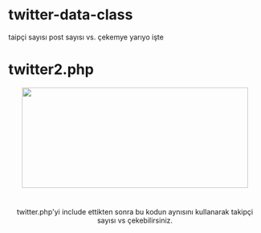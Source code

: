 # twitter-data-class
taipçi sayısı post sayısı vs. çekemye yarıyo işte 
# twitter2.php
<div align="center">
  <img src="https://i.hizliresim.com/y3vLRR.png" width="450" height="200">
  <h1></h1>
</div>
<p align="center">
    twitter.php'yi include ettikten sonra bu kodun aynısını kullanarak takipçi sayısı vs çekebilirsiniz.
 </p>
